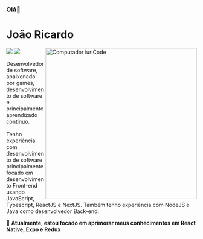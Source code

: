 ### Olá👋

# João Ricardo


<img src="https://raw.githubusercontent.com/MicaelliMedeiros/micaellimedeiros/master/image/computer-illustration.png" min-width="400px" max-width="400px" width="400px" align="right" alt="Computador iuriCode">


<p align="left">
  <a href="mailto:joaomiranda997@hotmail.com" alt="joaomiranda997@hotmail.com">
  <img src="https://img.shields.io/badge/-joaomiranda997@hotmail.com-00875f?style=flat-square&logo=microsoft-outlook&logoColor=white&link=mailto:joaomiranda997@hotmail.com" /></a>

  <a href="https://www.linkedin.com/in/joaormiranda/" alt="João Ricardo">
  <img src="https://img.shields.io/badge/-João Ricardo-00875f?style=flat-square&logo=Linkedin&logoColor=white&link=https://www.linkedin.com/in/joaormiranda/" /></a>
</p>  

<p align="left"> 
  Desenvolvedor de software, apaixonado por games, desenvolvimento de software e principalmente aprendizado contínuo.<br><br>
  Tenho experiência com desenvolvimento de software principalmente focado em desenvolvimento Front-end usando JavaScript, Typescript, ReactJS e NextJS. Também tenho experiência com NodeJS e Java como desenvolvedor Back-end. 
</p>

<p align="left">
  🦄 <strong>Atualmente, estou focado em aprimorar meus conhecimentos em React Native, Expo e Redux</strong>
</p>
